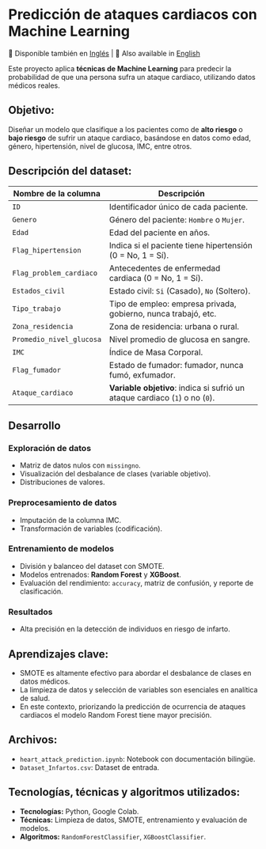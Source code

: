 # Predicción de ataques cardiacos con Machine Learning

📌 Disponible también en [Inglés](README.md) | 📌 Also available in [English](README.md)

Este proyecto aplica **técnicas de Machine Learning** para predecir la probabilidad de que una persona sufra un ataque cardiaco, utilizando datos médicos reales.

## Objetivo:

Diseñar un modelo que clasifique a los pacientes como de **alto riesgo** o **bajo riesgo** de sufrir un ataque cardiaco, basándose en datos como edad, género, hipertensión, nivel de glucosa, IMC, entre otros.

## Descripción del dataset:

| Nombre de la columna         | Descripción                                      |
|------------------------------|----------------------------------------------------------------------------------|
| `ID`                         | Identificador único de cada paciente.                                           |
| `Genero`                     | Género del paciente: `Hombre` o `Mujer`.                        |
| `Edad`                       | Edad del paciente en años.                                                      |
| `Flag_hipertension`          | Indica si el paciente tiene hipertensión (0 = No, 1 = Sí).                      |
| `Flag_problem_cardiaco`      | Antecedentes de enfermedad cardiaca (0 = No, 1 = Sí).                           |
| `Estados_civil`              | Estado civil: `Si` (Casado), `No` (Soltero).                               |
| `Tipo_trabajo`               | Tipo de empleo: empresa privada, gobierno, nunca trabajó, etc.                  |
| `Zona_residencia`            | Zona de residencia: urbana o rural.                                             |
| `Promedio_nivel_glucosa`     | Nivel promedio de glucosa en sangre.                                            |
| `IMC`                        | Índice de Masa Corporal.                                                        |
| `Flag_fumador`               | Estado de fumador: fumador, nunca fumó, exfumador.                              |
| `Ataque_cardiaco`            | **Variable objetivo**: indica si sufrió un ataque cardiaco (`1`) o no (`0`).   |

## Desarrollo

### Exploración de datos
- Matriz de datos nulos con `missingno`.
- Visualización del desbalance de clases (variable objetivo). 
- Distribuciones de valores.

### Preprocesamiento de datos
- Imputación de la columna IMC.
- Transformación de variables (codificación).  

### Entrenamiento de modelos
- División y balanceo del dataset con SMOTE.  
- Modelos entrenados: **Random Forest** y **XGBoost**.  
- Evaluación del rendimiento: `accuracy`, matriz de confusión, y reporte de clasificación.

### Resultados
- Alta precisión en la detección de individuos en riesgo de infarto.

## Aprendizajes clave:
- SMOTE es altamente efectivo para abordar el desbalance de clases en datos médicos. 
- La limpieza de datos y selección de variables son esenciales en analítica de salud.
- En este contexto, priorizando la predicción de ocurrencia de ataques cardiacos el modelo Random Forest tiene mayor precisión.

## Archivos:
- `heart_attack_prediction.ipynb`: Notebook con documentación bilingüe.
- `Dataset_Infartos.csv`: Dataset de entrada.

## Tecnologías, técnicas y algoritmos utilizados:
- **Tecnologías:** Python, Google Colab.
- **Técnicas:** Limpieza de datos, SMOTE, entrenamiento y evaluación de modelos. 
- **Algoritmos:** `RandomForestClassifier`, `XGBoostClassifier`.